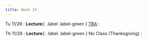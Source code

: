 ```yaml
---
title: Week 14
---
```


Tu 11/26
: **Lecture**{: .label .label-green } [TBA](/assets/lecture-notes/collection-F24.pdf)
    : 

Th 11/28
: **Lecture**{: .label .label-green } No Class (Thanksgiving)
    : 
